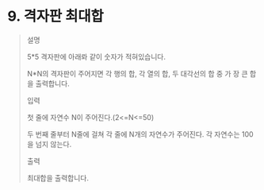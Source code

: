 # 9. 격자판 최대합
>설명
>
>5*5 격자판에 아래롸 같이 숫자가 적혀있습니다.
>
>N*N의 격자판이 주어지면 각 행의 합, 각 열의 합, 두 대각선의 합 중 가 장 큰 합을 출력합니다.
>
>
>입력
>
>첫 줄에 자연수 N이 주어진다.(2<=N<=50)
>
>두 번째 줄부터 N줄에 걸쳐 각 줄에 N개의 자연수가 주어진다. 각 자연수는 100을 넘지 않는다.
>
>출력
>
>최대합을 출력합니다.



